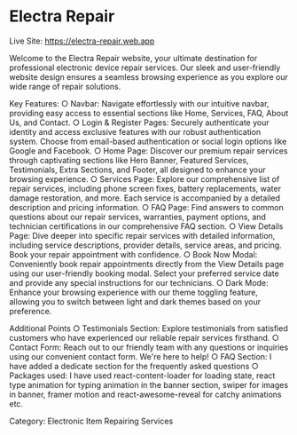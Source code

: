# Electra Repair

Live Site: https://electra-repair.web.app

Welcome to the Electra Repair website, your ultimate destination for professional electronic device repair services. Our sleek and user-friendly website design ensures a seamless browsing experience as you explore our wide range of repair solutions.

Key Features:
○ Navbar: Navigate effortlessly with our intuitive navbar, providing easy access to essential sections like Home, Services, FAQ, About Us, and Contact.
○ Login & Register Pages: Securely authenticate your identity and access exclusive features with our robust authentication system. Choose from email-based authentication or social login options like Google and Facebook.
○ Home Page: Discover our premium repair services through captivating sections like Hero Banner, Featured Services, Testimonials, Extra Sections, and Footer, all designed to enhance your browsing experience.
○ Services Page: Explore our comprehensive list of repair services, including phone screen fixes, battery replacements, water damage restoration, and more. Each service is accompanied by a detailed description and pricing information.
○ FAQ Page: Find answers to common questions about our repair services, warranties, payment options, and technician certifications in our comprehensive FAQ section.
○ View Details Page: Dive deeper into specific repair services with detailed information, including service descriptions, provider details, service areas, and pricing. Book your repair appointment with confidence.
○ Book Now Modal: Conveniently book repair appointments directly from the View Details page using our user-friendly booking modal. Select your preferred service date and provide any special instructions for our technicians.
○ Dark Mode: Enhance your browsing experience with our theme toggling feature, allowing you to switch between light and dark themes based on your preference. 

Additional Points
○ Testimonials Section: Explore testimonials from satisfied customers who have experienced our reliable repair services firsthand.
○ Contact Form: Reach out to our friendly team with any questions or inquiries using our convenient contact form. We're here to help!
○ FAQ Section: I have added a dedicate section for the frequently asked questions
○ Packages used: I have used react-content-loader for loading state, react type animation for typing animation in the banner section, swiper for images in banner, framer motion and react-awesome-reveal for catchy animations etc.

Category:
Electronic Item Repairing Services
